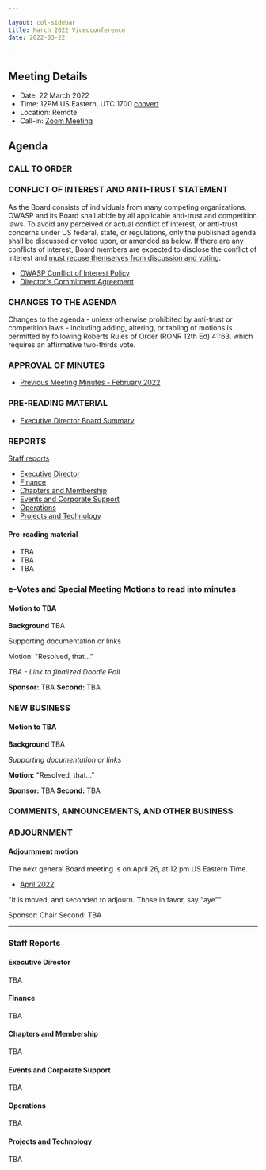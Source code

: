 ```yaml
---

layout: col-sidebar
title: March 2022 Videoconference
date: 2022-03-22

---
```


## Meeting Details

- Date: 22 March 2022
- Time: 12PM US Eastern, UTC 1700 [convert](https://www.timeanddate.com/worldclock/meetingdetails.html?year=2022&month=3&day=22&hour=17&min=0&sec=0&p1=398&p2=16&p3=110&p4=197&p5=217&p6=136&p7=179&p8=438)
- Location: Remote
- Call-in: [Zoom Meeting](https://us06web.zoom.us/j/83392905205?pwd=bXpFOG1oSEMwUTJBTjlQMzVsT1FQdz09)

## Agenda

### CALL TO ORDER

<!--
Board Members
- Grant Ongers, Martin Knobloch, Vandana Verma Sehgal, Joubin Jabbari, Bil Corry, Glenn ten Cate, Avi Douglen

Guests
Andrew van der Stock, Tom Pappas, Dawn Aitken, Harold Blankenship, Lisa Jones, Kelly Santalucia, Lauren Thomas
-->

### CONFLICT OF INTEREST AND ANTI-TRUST STATEMENT

As the Board consists of individuals from many competing organizations, OWASP and its Board shall abide by all applicable anti-trust and competition laws. To avoid any perceived or actual conflict of interest, or anti-trust concerns under US federal, state, or regulations, only the published agenda shall be discussed or voted upon, or amended as below. If there are any conflicts of interest, Board members are expected to disclose the conflict of interest and [must recuse themselves from discussion and voting](https://owasp.org/www-policy/legal/bylaws#section-702-disclosure-required).

- [OWASP Conflict of Interest Policy](https://owasp.org/www-policy/operational/conflict-of-interest)
- [Director's Commitment Agreement](https://owasp.org/www-policy/legal/directors-committment-agreement)

### CHANGES TO THE AGENDA

Changes to the agenda - unless otherwise prohibited by anti-trust or competition laws - including adding, altering, or tabling of motions is permitted by following Roberts Rules of Order (RONR 12th Ed) 41:63, which requires an affirmative two-thirds vote.

### APPROVAL OF MINUTES

- [Previous Meeting Minutes - February 2022](/www-board/minutes/202202)

### PRE-READING MATERIAL

- [Executive Director Board Summary](TBA)

### REPORTS

[Staff reports](#staff-reports)

- [Executive Director](#executive-director)
- [Finance](#finance)
- [Chapters and Membership](#chapters-and-membership)
- [Events and Corporate Support](#events-and-corporate-support)
- [Operations](#operations)
- [Projects and Technology](#projects-and-technology)

#### Pre-reading material

- TBA
- TBA
- TBA

### e-Votes and Special Meeting Motions to read into minutes

#### Motion to TBA

**Background** TBA

Supporting documentation or links

Motion: "Resolved, that..."

*TBA - Link to finalized Doodle Poll*

**Sponsor:** TBA
**Second:** TBA

### NEW BUSINESS

#### Motion to TBA

**Background** TBA

*Supporting documentation or links*

**Motion:** "Resolved, that..."

**Sponsor:** TBA
**Second:** TBA

### COMMENTS, ANNOUNCEMENTS, AND OTHER BUSINESS

### ADJOURNMENT

#### Adjournment motion

The next general Board meeting is on April 26, at 12 pm US Eastern Time.

- [April 2022](https://owasp.org/www-board/meetings/202204.html)

"It is moved, and seconded to adjourn. Those in favor, say "aye""

Sponsor: Chair
Second: TBA

***

### Staff Reports

#### Executive Director

TBA

#### Finance

TBA

#### Chapters and Membership

TBA

#### Events and Corporate Support

TBA

#### Operations

TBA

#### Projects and Technology

TBA
